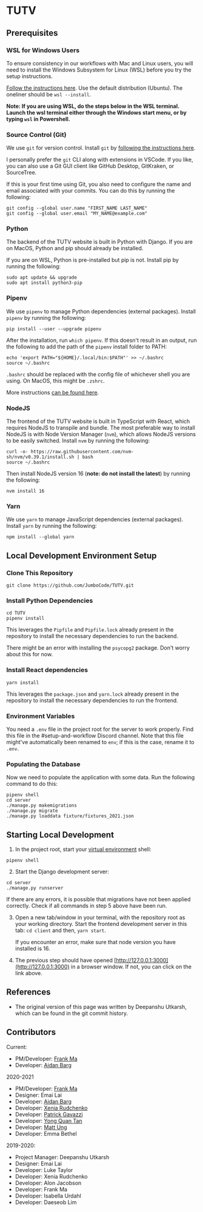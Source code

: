# TUTV

## Prerequisites

### WSL for Windows Users

To ensure consistency in our workflows with Mac and Linux users, you will need
to install the Windows Subsystem for Linux (WSL) before you try the setup
instructions.

[Follow the instructions
here](https://docs.microsoft.com/en-us/windows/wsl/install). Use the default
distribution (Ubuntu). The oneliner should be `wsl --install`.

**Note: If you are using WSL, do the steps below in the WSL terminal. Launch the
wsl terminal either through the Windows start menu, or by typing `wsl` in
Powershell.**

### Source Control (Git)

We use `git` for version control. Install `git` by [following the instructions
here](https://git-scm.com/book/en/v2/Getting-Started-Installing-Git).

I personally prefer the `git` CLI along with extensions in VSCode. If you like,
you can also use a Git GUI client like GitHub Desktop, GitKraken, or SourceTree.

If this is your first time using Git, you also need to configure the name and
email associated with your commits. You can do this by running the following:

```
git config --global user.name "FIRST_NAME LAST_NAME"
git config --global user.email "MY_NAME@example.com"
```

### Python

The backend of the TUTV website is built in Python with Django. If you are on
MacOS, Python and pip should already be installed.

If you are on WSL, Python is pre-installed but pip is not. Install pip by
running the following:

```
sudo apt update && upgrade
sudo apt install python3-pip
```

### Pipenv

We use `pipenv` to manage Python dependencies (external packages). Install
`pipenv` by running the following:

```
pip install --user --upgrade pipenv
```

After the installation, run `which pipenv`. If this doesn't result in an output,
run the following to add the path of the `pipenv` install folder to PATH:

```
echo 'export PATH="${HOME}/.local/bin:$PATH"' >> ~/.bashrc
source ~/.bashrc
```

`.bashrc` should be replaced with the config file of whichever shell you are
using. On MacOS, this might be `.zshrc`.

More instructions [can be found
here](https://pipenv.pypa.io/en/latest/install/).

### NodeJS

The frontend of the TUTV website is built in TypeScript with React, which
requires NodeJS to transpile and bundle. The most preferable way to install
NodeJS is with Node Version Manager (`nvm`), which allows NodeJS versions to be
easily switched. Install `nvm` by running the following:

```
curl -o- https://raw.githubusercontent.com/nvm-sh/nvm/v0.39.1/install.sh | bash
source ~/.bashrc
```

Then install NodeJS version 16 (**note: do not install the latest**) by running
the following:

```
nvm install 16
```

### Yarn

We use `yarn` to manage JavaScript dependencies (external packages). Install
`yarn` by running the following:

```
npm install --global yarn
```

## Local Development Environment Setup

### Clone This Repository

```
git clone https://github.com/JumboCode/TUTV.git
```

### Install Python Dependencies

```
cd TUTV
pipenv install
```

This leverages the `Pipfile` and `Pipfile.lock` already present in the
repository to install the necessary dependencies to run the backend.

There might be an error with installing the `psycopg2` package. Don't worry
about this for now.

### Install React dependencies

```
yarn install
```

This leverages the `package.json` and `yarn.lock` already present in the
repository to install the necessary dependencies to run the frontend.

### Environment Variables

You need a `.env` file in the project root for the server to work properly.
Find this file in the #setup-and-workflow Discord channel. Note that this
file might've automatically been renamed to `env`; if this is the case,
rename it to `.env`.

### Populating the Database

Now we need to populate the application with some data. Run the following
command to do this:

```
pipenv shell
cd server
./manage.py makemigrations
./manage.py migrate
./manage.py loaddata fixture/fixtures_2021.json
```

## Starting Local Development

1.  In the project root, start your [virtual
    environment](https://realpython.com/pipenv-guide/) shell:

```
pipenv shell
```

2.  Start the Django development server:

```
cd server
./manage.py runserver
```

If there are any errors, it is possible that migrations have not been applied
correctly. Check if all commands in step 5 above have been run.

3.  Open a new tab/window in your terminal, with the repository root as your
    working directory. Start the frontend development server in this tab: `cd client` and then, `yarn start`.

    If you encounter an error, make sure that node version you have installed is 16.

4.  The previous step should have opened
    [http://127.0.0.1:3000](http://127.0.0.1:3000) in a browser window. If not,
    you can click on the link above.

## References

- The original version of this page was written by Deepanshu Utkarsh, which can
  be found in the git commit history.

## Contributors

Current:

- PM/Developer: [Frank Ma](https://github.com/Frama-99)
- Developer: [Aidan Barg](https://github.com/abarg12)

2020-2021

- PM/Developer: [Frank Ma](https://github.com/Frama-99)
- Designer: Emai Lai
- Developer: [Aidan Barg](https://github.com/abarg12)
- Developer: [Xenia Rudchenko](https://github.com/XeniaRud)
- Developer: [Patrick Gavazzi](https://github.com/pgavazzi1)
- Developer: [Yong Quan Tan](https://github.com/hermit46)
- Developer: [Matt Ung](https://github.com/Matt-Ung)
- Developer: Emma Bethel

2019-2020:

- Project Manager: Deepanshu Utkarsh
- Designer: Emai Lai
- Developer: Luke Taylor
- Developer: Xenia Rudchenko
- Developer: Alon Jacobson
- Developer: Frank Ma
- Developer: Isabella Urdahl
- Developer: Daeseob Lim
